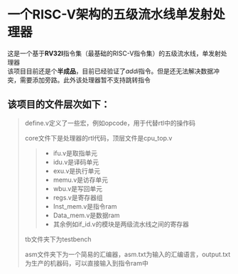 # 一个RISC-V架构的五级流水线单发射处理器

这是一个基于**RV32I**指令集（最基础的RISC-V指令集）的五级流水线，单发射处理器  
该项目目前还是个**半成品**，目前已经验证了*addi*指令。但是还无法解决数据冲突，需要添加旁路。此外该处理器暂不支持跳转指令

## 该项目的文件层次如下：

> define.v定义了一些宏，例如opcode，用于代替rtl中的操作码
>
> core文件下是处理器的rtl代码，顶层文件是cpu_top.v  
>> - ifu.v是取指单元 
>> - idu.v是译码单元 
>> - exu.v是执行单元
>> - memu.v是访存单元
>> - wbu.v是写回单元
>> - regs.v是寄存器组
>> - Inst_mem.v是指令ram
>> - Data_mem.v是数据ram
>> - 其余例如if_id.v的模块是两级流水线之间的寄存器
>>
> tb文件夹下为testbench  
> 
> asm文件夹下为一个简易的汇编器，asm.txt为输入的汇编语言，output.txt为生产的机器码，可以直接输入到指令ram中  

